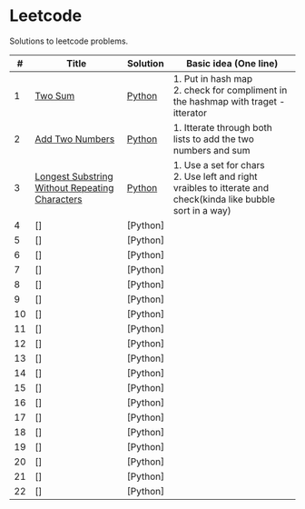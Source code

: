 # Leetcode
 Solutions to leetcode problems.

| # | Title | Solution | Basic idea (One line) |
|---| ----- | -------- | --------------------- |
| 1 | [Two Sum](https://leetcode.com/problems/two-sum/) | [Python](https://github.com/KazukiNoSuzaku/Leetcode/blob/main/Python/0001_Two_Sum.py)  | 1. Put in hash map<br>2. check for compliment in the hashmap with traget - itterator |
| 2 | [Add Two Numbers](https://leetcode.com/problems/add-two-numbers/) | [Python](https://github.com/KazukiNoSuzaku/Leetcode/blob/main/Python/0002_Add_Two_Numbers.py) | 1. Itterate through both lists to add the two numbers and sum|
| 3 | [Longest Substring Without Repeating Characters](https://leetcode.com/problems/longest-substring-without-repeating-characters/description/) | [Python]() | 1. Use a set for chars<br>2. Use left and right vraibles to itterate and check(kinda like bubble sort in a way)|
| 4 | [] | [Python] | |
| 5 | [] | [Python] | |
| 6 | [] | [Python] | |
| 7 | [] | [Python] | |
| 8 | [] | [Python] | |
| 9 | [] | [Python] | |
| 10 | [] | [Python] | |
| 11 | [] | [Python] | |
| 12 | [] | [Python] | |
| 13 | [] | [Python] | |
| 14 | [] | [Python] | |
| 15 | [] | [Python] | |
| 16 | [] | [Python] | |
| 17 | [] | [Python] | |
| 18 | [] | [Python] | |
| 19 | [] | [Python] | |
| 20 | [] | [Python] | |
| 21 | [] | [Python] | |
| 22 | [] | [Python] | |
